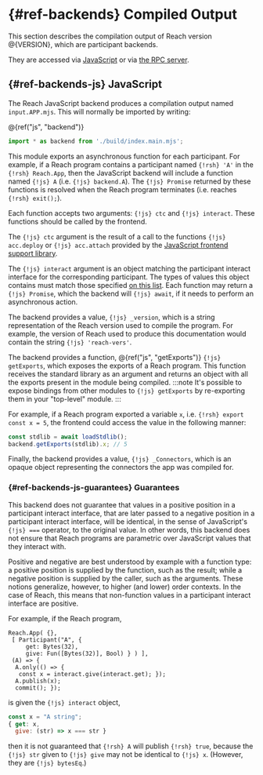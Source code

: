 # {#ref-backends} Compiled Output

This section describes the compilation output of Reach version @{VERSION},
which are participant backends.

They are accessed via [JavaScript](##ref-backends-js) or via [the RPC server](##ref-backends-rpc).

## {#ref-backends-js} JavaScript

The Reach JavaScript backend produces a compilation output named `input.APP.mjs`.
This will normally be imported by writing:

@{ref("js", "backend")}
```js
import * as backend from './build/index.main.mjs';
```

This module exports an asynchronous function for each participant.
For example, if a Reach program contains a participant named `{!rsh} 'A'` in the `{!rsh} Reach.App`, then the JavaScript backend will include a function named `{!js} A` (i.e. `{!js} backend.A`).
The `{!js} Promise` returned by these functions is resolved when the Reach program terminates (i.e. reaches `{!rsh} exit();`).

Each function accepts two arguments: `{!js} ctc` and `{!js} interact`. These functions should be called by the frontend.

The `{!js} ctc` argument is the result of a call to the functions `{!js} acc.deploy` or `{!js} acc.attach` provided by the [JavaScript frontend support library](##ref-frontends-js).

The `{!js} interact` argument is an object matching the participant interact interface for the corresponding participant.
The types of values this object contains must match those specified
[on this list](##ref-frontends-js-types).
Each function may return a `{!js} Promise`, which the backend will `{!js} await`, if it needs to perform an asynchronous action.

The backend provides a value, `{!js} _version`, which is a string representation of the Reach version used to compile the program.
For example, the version of Reach used to produce this documentation would contain the string `{!js} 'reach-vers'`.

The backend provides a function, @{ref("js", "getExports")} `{!js} getExports`, which exposes the exports of a Reach program.
This function receives the standard library as an argument and returns an object with all the exports present in the module being compiled.
:::note
It's possible to expose bindings from other modules to `{!js} getExports` by re-exporting them in your "top-level" module.
:::

For example, if a Reach program
exported a variable `x`, i.e. `{!rsh} export const x = 5`, the frontend could access the value in the following manner:

```js
const stdlib = await loadStdlib();
backend.getExports(stdlib).x; // 5
```

Finally, the backend provides a value, `{!js} _Connectors`, which is an opaque object representing the connectors the app was compiled for.

### {#ref-backends-js-guarantees} Guarantees

This backend does not guarantee that values in a positive position in a participant interact interface, that are later passed to a negative position in a participant interact interface, will be identical, in the sense of JavaScript's `{!js} ===` operator, to the original value.
In other words, this backend does not ensure that Reach programs are parametric over JavaScript values that they interact with.

Positive and negative are best understood by example with a function type: a positive position is supplied by the function, such as the result; while a negative position is supplied by the caller, such as the arguments.
These notions generalize, however, to higher (and lower) order contexts.
In the case of Reach, this means that non-function values in a participant interact interface are positive.

For example, if the Reach program,

```reach
Reach.App( {},
 [ Participant("A", {
     get: Bytes(32),
     give: Fun([Bytes(32)], Bool) } ) ],
 (A) => {
  A.only(() => {
   const x = interact.give(interact.get); });
  A.publish(x);
  commit(); });
```

is given the `{!js} interact` object,

```js
const x = "A string";
{ get: x,
  give: (str) => x === str } 
```

then it is not guaranteed that `{!rsh} A` will publish `{!rsh} true`, because the `{!js} str` given to `{!js} give` may not be identical to `{!js} x`.
(However, they are `{!js} bytesEq`.)